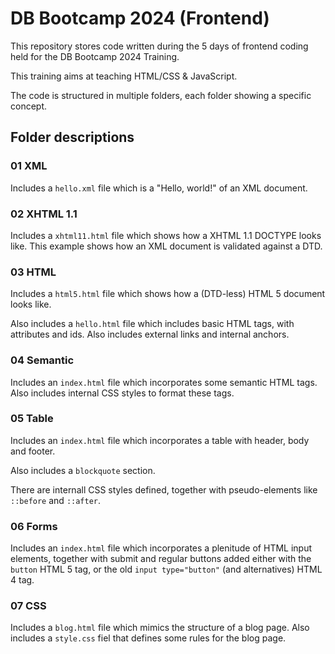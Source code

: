 # DB Bootcamp 2024 (Frontend)

This repository stores code written during the 5 days of frontend coding held for the DB Bootcamp 2024 Training.

This training aims at teaching HTML/CSS &amp; JavaScript.

The code is structured in multiple folders, each folder showing a specific concept.

## Folder descriptions

### 01 XML

Includes a `hello.xml` file which is a "Hello, world!" of an XML document.

### 02 XHTML 1.1

Includes a `xhtml11.html` file which shows how a XHTML 1.1 DOCTYPE looks like. This example shows how an XML document is validated against a DTD.

### 03 HTML

Includes a `html5.html` file which shows how a (DTD-less) HTML 5 document looks like.

Also includes a `hello.html` file which includes basic HTML tags, with attributes and ids. Also includes external links and internal anchors.

### 04 Semantic

Includes an `index.html` file which incorporates some semantic HTML tags. Also includes internal CSS styles to format these tags.

### 05 Table

Includes an `index.html` file which incorporates a table with header, body and footer.

Also includes a `blockquote` section.

There are internall CSS styles defined, together with pseudo-elements like `::before` and `::after`.

### 06 Forms

Includes an `index.html` file which incorporates a plenitude of HTML input elements, together with submit and regular buttons added either with the `button` HTML 5 tag, or the old `input type="button"` (and alternatives) HTML 4 tag.

### 07 CSS

Includes a `blog.html` file which mimics the structure of a blog page. Also includes a `style.css` fiel that defines some rules for the blog page.
